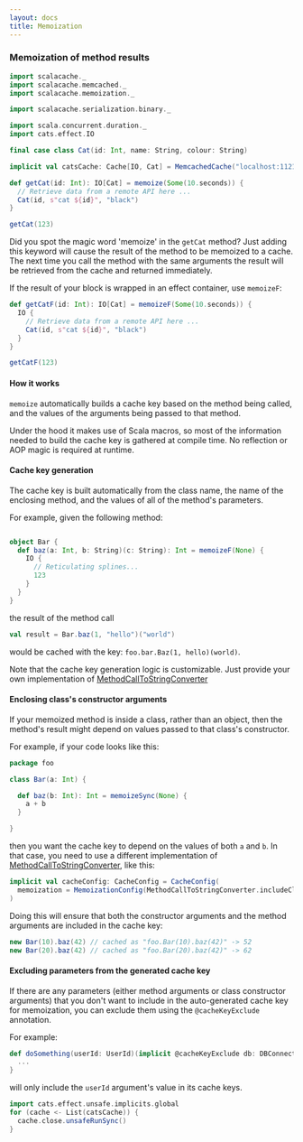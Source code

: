 ```yaml
---
layout: docs
title: Memoization
---
```


### Memoization of method results

```scala mdoc:reset-object
import scalacache._
import scalacache.memcached._
import scalacache.memoization._

import scalacache.serialization.binary._

import scala.concurrent.duration._
import cats.effect.IO

final case class Cat(id: Int, name: String, colour: String)

implicit val catsCache: Cache[IO, Cat] = MemcachedCache("localhost:11211")

def getCat(id: Int): IO[Cat] = memoize(Some(10.seconds)) {
  // Retrieve data from a remote API here ...
  Cat(id, s"cat ${id}", "black")
}

getCat(123)
```

Did you spot the magic word 'memoize' in the `getCat` method? Just adding this keyword will cause the result of the method to be memoized to a cache.
The next time you call the method with the same arguments the result will be retrieved from the cache and returned immediately.

If the result of your block is wrapped in an effect container, use `memoizeF`:

```scala mdoc
def getCatF(id: Int): IO[Cat] = memoizeF(Some(10.seconds)) {
  IO {
    // Retrieve data from a remote API here ...
    Cat(id, s"cat ${id}", "black")
  }
}

getCatF(123)
```

#### How it works

`memoize` automatically builds a cache key based on the method being called, and the values of the arguments being passed to that method.

Under the hood it makes use of Scala macros, so most of the information needed to build the cache key is gathered at compile time. No reflection or AOP magic is required at runtime.

#### Cache key generation

The cache key is built automatically from the class name, the name of the enclosing method, and the values of all of the method's parameters.

For example, given the following method:

```scala

object Bar {
  def baz(a: Int, b: String)(c: String): Int = memoizeF(None) {
    IO {
      // Reticulating splines...
      123
    }
  }
}
```

the result of the method call

```scala
val result = Bar.baz(1, "hello")("world")
```

would be cached with the key: `foo.bar.Baz(1, hello)(world)`.

Note that the cache key generation logic is customizable. Just provide your own implementation of [MethodCallToStringConverter](https://github.com/cb372/scalacache/blob/master/modules/core/shared/src/main/scala/scalacache/memoization/MethodCallToStringConverter.scala)

#### Enclosing class's constructor arguments

If your memoized method is inside a class, rather than an object, then the method's result might depend on values passed to that class's constructor.

For example, if your code looks like this:

```scala
package foo

class Bar(a: Int) {

  def baz(b: Int): Int = memoizeSync(None) {
    a + b
  }

}
```

then you want the cache key to depend on the values of both `a` and `b`. In that case, you need to use a different implementation of [MethodCallToStringConverter](https://github.com/cb372/scalacache/blob/master/modules/core/shared/src/main/scala/scalacache/memoization/MethodCallToStringConverter.scala), like this:

```scala
implicit val cacheConfig: CacheConfig = CacheConfig(
  memoization = MemoizationConfig(MethodCallToStringConverter.includeClassConstructorParams)
)
```

Doing this will ensure that both the constructor arguments and the method arguments are included in the cache key:

```scala
new Bar(10).baz(42) // cached as "foo.Bar(10).baz(42)" -> 52
new Bar(20).baz(42) // cached as "foo.Bar(20).baz(42)" -> 62
```

#### Excluding parameters from the generated cache key

If there are any parameters (either method arguments or class constructor arguments) that you don't want to include in the auto-generated cache key for memoization, you can exclude them using the `@cacheKeyExclude` annotation.

For example:

```scala
def doSomething(userId: UserId)(implicit @cacheKeyExclude db: DBConnection): String = memoize {
  ...
}
```

will only include the `userId` argument's value in its cache keys.

```scala mdoc:invisible
import cats.effect.unsafe.implicits.global
for (cache <- List(catsCache)) {
  cache.close.unsafeRunSync()
}
```
